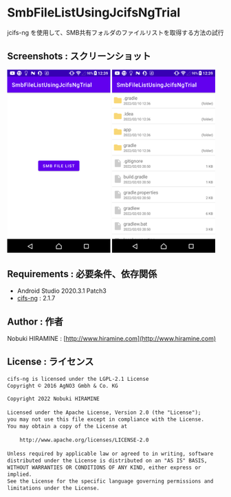 # SmbFileListUsingJcifsNgTrial
jcifs-ng を使用して、SMB共有フォルダのファイルリストを取得する方法の試行

## Screenshots : スクリーンショット
<kbd><img src="images/screenshot01.png" width="240"/></kbd> <kbd><img src="images/screenshot02.png" width="240" alt="Screenshot"/></kbd>

## Requirements : 必要条件、依存関係
- Android Studio 2020.3.1 Patch3
- [cifs-ng](https://github.com/AgNO3/jcifs-ng) : 2.1.7

## Author : 作者
Nobuki HIRAMINE : [http://www.hiramine.com](http://www.hiramine.com)

## License : ライセンス
```
cifs-ng is licensed under the LGPL-2.1 License
Copyright © 2016 AgNO3 Gmbh & Co. KG
```

```
Copyright 2022 Nobuki HIRAMINE

Licensed under the Apache License, Version 2.0 (the "License");
you may not use this file except in compliance with the License.
You may obtain a copy of the License at

    http://www.apache.org/licenses/LICENSE-2.0

Unless required by applicable law or agreed to in writing, software
distributed under the License is distributed on an "AS IS" BASIS,
WITHOUT WARRANTIES OR CONDITIONS OF ANY KIND, either express or implied.
See the License for the specific language governing permissions and
limitations under the License.
```

